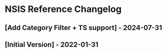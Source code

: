 # NSIS Reference Changelog

## [Add Category Filter + TS support] - 2024-07-31

## [Initial Version] - 2022-01-31
